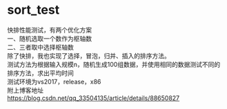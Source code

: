 # sort_test #
快排性能测试，有两个优化方案   
一、随机选取一个数作为枢轴数  
二、三者取中选择枢轴数  
除了快排，我也实现了选择，冒泡，归并、插入的排序方法。  
测试方法为根据输入规模n，随机生成100组数据，并使用相同的数据测试不同的排序方法，求出平均时间  
测试环境为vs2017，release，x86  
附上博客地址  
https://blog.csdn.net/qq_33504135/article/details/88650827
